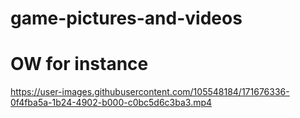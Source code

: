 # game-pictures-and-videos
# OW for instance 

https://user-images.githubusercontent.com/105548184/171676336-0f4fba5a-1b24-4902-b000-c0bc5d6c3ba3.mp4

